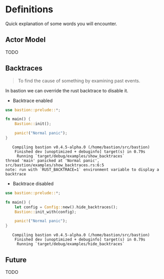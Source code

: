 # Definitions

Quick explanation of some words you will encounter.

## Actor Model

TODO

## Backtraces

> To find the cause of something by examining past events.

In bastion we can override the rust backtrace to disable it.

- Backtrace enabled

```rs
use bastion::prelude::*;

fn main() {
    Bastion::init();

    panic!("Normal panic");
}
```

```
   Compiling bastion v0.4.5-alpha.0 (/home/bastion/src/bastion)
    Finished dev [unoptimized + debuginfo] target(s) in 0.79s
     Running `target/debug/examples/show_backtraces`
thread 'main' panicked at 'Normal panic', src/bastion/examples/show_backtraces.rs:6:5
note: run with `RUST_BACKTRACE=1` environment variable to display a backtrace
```

- Backtrace disabled

```rs
use bastion::prelude::*;

fn main() {
    let config = Config::new().hide_backtraces();
    Bastion::init_with(config);

    panic!("Normal panic");
}
```

```
   Compiling bastion v0.4.5-alpha.0 (/home/bastion/src/bastion)
    Finished dev [unoptimized + debuginfo] target(s) in 0.79s
     Running `target/debug/examples/hide_backtraces`
```

## Future

TODO
